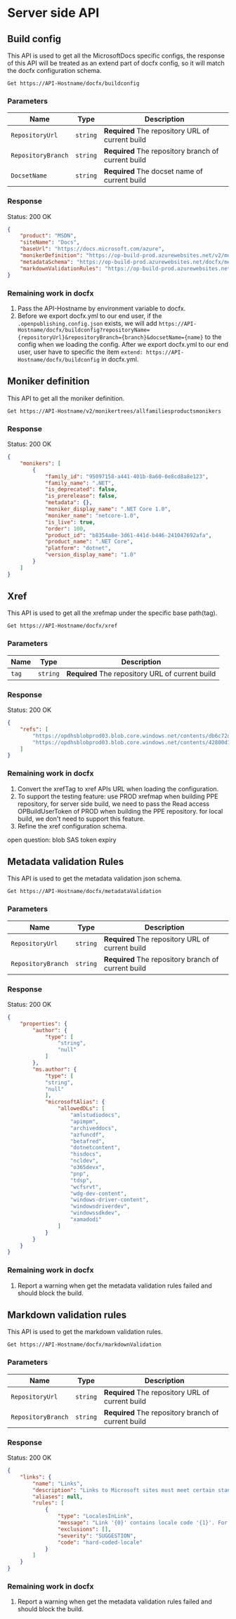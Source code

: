 # Server side API

## Build config

This API is used to get all the MicrosoftDocs specific configs, the response of this API will be treated as an extend part of docfx config, so it will match the docfx configuration schema.

```
Get https://API-Hostname/docfx/buildconfig
```

### Parameters

|Name  |Type  |Description  |
|---------|---------|---------|
|`RepositoryUrl`|`string`| **Required** The repository URL of current build|
|`RepositoryBranch`|`string`| **Required** The repository branch of current build |
|`DocsetName`|`string`| **Required** The docset name of current build|

### Response

Status: 200 OK
```json
{
    "product": "MSDN",
    "siteName": "Docs",
    "baseUrl": "https://docs.microsoft.com/azure",
    "monikerDefinition": "https://op-build-prod.azurewebsites.net/v2/monikertrees/allfamiliesproductsmonikers",
    "metadataSchema": "https://op-build-prod.azurewebsites.net/docfx/metadataValidation?repositoryName=https%3A%2F%2Fgithub.com%2FMicrosoftDocs%2Fazure-docs-pr&repositoryBranch=master",
    "markdownValidationRules": "https://op-build-prod.azurewebsites.net/docfx/metadataValidation?repositoryName=https%3A%2F%2Fgithub.com%2FMicrosoftDocs%2Fazure-docs-pr&repositoryBranch=master"
}
```

### Remaining work in docfx

1. Pass the API-Hostname by environment variable to docfx.
2. Before we export docfx.yml to our end user, if the `.openpublishing.config.json` exists, we will add `https://API-Hostname/docfx/buildconfig?repositoryName={repositoryUrl}&repositoryBranch={branch}&docsetName={name}` to the config when we loading the config. After we export docfx.yml to our end user, user have to specific the item `extend: https://API-Hostname/docfx/buildconfig` in docfx.yml.

## Moniker definition

This API to get all the moniker definition.

```
Get https://API-Hostname/v2/monikertrees/allfamiliesproductsmonikers
```

### Response

Status: 200 OK
```json
{
    "monikers": [
        {
            "family_id": "95097158-a441-401b-8a60-0e8cd8a8e123",
            "family_name": ".NET",
            "is_deprecated": false,
            "is_prerelease": false,
            "metadata": {},
            "moniker_display_name": ".NET Core 1.0",
            "moniker_name": "netcore-1.0",
            "is_live": true,
            "order": 100,
            "product_id": "b8354a8e-3d61-441d-b446-241047692afa",
            "product_name": ".NET Core",
            "platform": "dotnet",
            "version_display_name": "1.0"
        }
    ]
}
```

## Xref

This API is used to get all the xrefmap under the specific base path(tag).

```
Get https://API-Hostname/docfx/xref
```

### Parameters

|Name  |Type  |Description  |
|---------|---------|---------|
|`tag`|`string`| **Required** The repository URL of current build|

### Response

Status: 200 OK
```json
{
    "refs": [
        "https://opdhsblobprod03.blob.core.windows.net/contents/db6c72d5abea43e0954a6029d4c7bee8/bf5a205fdcd9782e8f559b8bfee27a8f?sv=2015-04-05&sr=b&sig=Ndkg79gOGkx2Ni%2BxHz3ak7x62AaWSuAjQf%2Bli3tK27g%3D&st=2019-11-25T09%3A57%3A02Z&se=2019-11-26T10%3A07%3A02Z&sp=r"
        "https://opdhsblobprod03.blob.core.windows.net/contents/42800d13d0f54fb4aec7c8fd251fc835/f965b8349e2acab55d7ff48778096313?sv=2015-04-05&sr=b&sig=hbuPbXNzhbSLeGvYdaNd%2BvJThZ6qKGHD7eYF1Jl%2Ba0M%3D&st=2019-11-25T09%3A57%3A02Z&se=2019-11-26T10%3A07%3A02Z&sp=r"
    ]
}
```

### Remaining work in docfx

1. Convert the xrefTag to xref APIs URL when loading the configuration.
2. To support the testing feature: use PROD xrefmap when building PPE repository, for server side build, we need to pass the Read access OPBuildUserToken of PROD when building the PPE repository. for local build, we don't need to support this feature.
3. Refine the xref configuration schema.

open question: blob SAS token expiry

## Metadata validation Rules

This API is used to get the metadata validation json schema.

```
Get https://API-Hostname/docfx/metadataValidation
```

### Parameters

|Name  |Type  |Description  |
|---------|---------|---------|
|`RepositoryUrl`|`string`| **Required** The repository URL of current build|
|`RepositoryBranch`|`string`| **Required** The repository branch of current build |

### Response

Status: 200 OK
```json
{
    "properties": {
        "author": {
            "type": [
                "string",
                "null"
            ]
        },
        "ms.author": {
            "type": [
            "string",
            "null"
            ],
            "microsoftAlias": {
                "allowedDLs": [
                    "amlstudiodocs",
                    "apimpm",
                    "archiveddocs",
                    "azfuncdf",
                    "betafred",
                    "dotnetcontent",
                    "hisdocs",
                    "ncldev",
                    "o365devx",
                    "pnp",
                    "tdsp",
                    "wcfsrvt",
                    "wdg-dev-content",
                    "windows-driver-content",
                    "windowsdriverdev",
                    "windowssdkdev",
                    "xamadodi"
                ]
            }
        }
    }
}
```

### Remaining work in docfx

1. Report a warning when get the metadata validation rules failed and should block the build.

## Markdown validation rules

This API is used to get the markdown validation rules.

```
Get https://API-Hostname/docfx/markdownValidation
```

### Parameters

|Name  |Type  |Description  |
|---------|---------|---------|
|`RepositoryUrl`|`string`| **Required** The repository URL of current build|
|`RepositoryBranch`|`string`| **Required** The repository branch of current build |

### Response

Status: 200 OK
```json
{
    "links": {
        "name": "Links",
        "description": "Links to Microsoft sites must meet certain standards for security and localizability.",
        "aliases": null,
        "rules": [
            {
                "type": "LocalesInLink",
                "message": "Link '{0}' contains locale code '{1}'. For localizability, remove '{1}' from links to most Microsoft sites. NOTE: This Suggestion will become a Warning on 12/20/2019.",
                "exclusions": [],
                "severity": "SUGGESTION",
                "code": "hard-coded-locale"
            }
        ]
    }
}
```

### Remaining work in docfx

1. Report a warning when get the metadata validation rules failed and should block the build.
